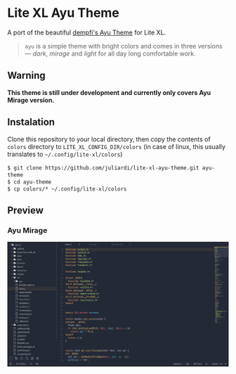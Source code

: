 # Lite XL Ayu Theme

A port of the beautiful [dempfi's Ayu Theme](https://github.com/dempfi/ayu) for Lite XL.

> `ayu` is a simple theme with bright colors and comes in three versions — *dark*, *mirage* and *light* for all day long comfortable work.

## Warning
**This theme is still under development and currently only covers Ayu Mirage version.**

## Instalation
Clone this repository to your local directory, then copy the contents of `colors` directory to `LITE_XL_CONFIG_DIR/colors` (in case of linux, this usually translates to `~/.config/lite-xl/colors`)

```
$ git clone https://github.com/juliardi/lite-xl-ayu-theme.git ayu-theme
$ cd ayu-theme
$ cp colors/* ~/.config/lite-xl/colors
```

## Preview
### Ayu Mirage
![ayu-mirage](./images/mirage.png)